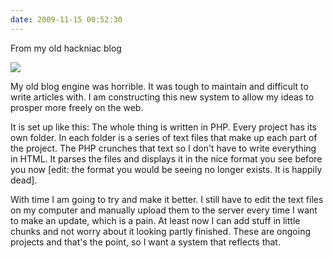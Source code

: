 ```yaml
---
date: 2009-11-15 00:52:30
---
```


From my old hackniac blog


![](http://hackniac.com/images/relic/engine.png)

My old blog engine was horrible. It was tough to maintain and difficult to write articles with. I am constructing this new system to allow my ideas to prosper more freely on the web.

It is set up like this: The whole thing is written in PHP. Every project has its own folder. In each folder is a series of text files that make up each part of the project. The PHP crunches that text so I don't have to write everything in HTML. It parses the files and displays it in the nice format you see before you now [edit: the format you would be seeing no longer exists. It is happily dead].

With time I am going to try and make it better. I still have to edit the text files on my computer and manually upload them to the server every time I want to make an update, which is a pain. At least now I can add stuff in little chunks and not worry about it looking partly finished. These are ongoing projects and that's the point, so I want a system that reflects that.
